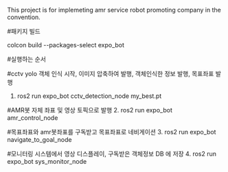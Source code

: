 This project is for implemeting amr service robot promoting company in the convention.

#패키지 빌드

colcon build --packages-select expo_bot

#실행하는 순서

#cctv yolo 객체 인식 시작, 이미지 압축하여 발행, 객체인식한 정보 발행, 목표좌표 발행
1. ros2 run expo_bot cctv_detection_node my_best.pt 

#AMR봇 자체 좌표 및 영상 토픽으로 발행
2. ros2 run expo_bot amr_control_node 

#목표좌표와 amr봇좌표를 구독받고 목표좌표로 네비게이션 
3. ros2 run expo_bot navigate_to_goal_node 

#모니터링 시스템에서 영상 디스플레이, 구독받은 객체정보 DB 에 저장
4. ros2 run expo_bot sys_monitor_node 

